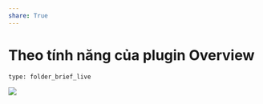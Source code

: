 ```yaml
---  
share: True  
---  
```

# Theo tính năng của plugin Overview  
   
```ccard  
type: folder_brief_live  
```  
   
  
![](https://github.com/twibiral/ObsiDOOM/raw/master/images/NeedForSpeed.png)  
